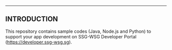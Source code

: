------------
INTRODUCTION
------------

This repository contains sample codes (Java, Node.js and Python) to support your app development on SSG-WSG Developer Portal (https://developer.ssg-wsg.sg).
